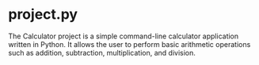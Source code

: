 # project.py
The Calculator project is a simple command-line calculator application written in Python. It allows the user to perform basic arithmetic operations such as addition, subtraction, multiplication, and division. 
